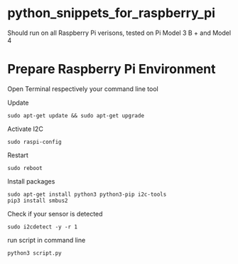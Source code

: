 # python_snippets_for_raspberry_pi
Should run on all Raspberry Pi verisons, tested on Pi Model 3 B + and Model 4

# Prepare Raspberry Pi Environment
Open Terminal respectively your command line tool

Update
```
sudo apt-get update && sudo apt-get upgrade
```
Activate I2C
```
sudo raspi-config
```
Restart
```
sudo reboot
```
Install packages
```
sudo apt-get install python3 python3-pip i2c-tools
pip3 install smbus2
```
Check if your sensor is detected
```
sudo i2cdetect -y -r 1 
```
run script in command line
```
python3 script.py
```
